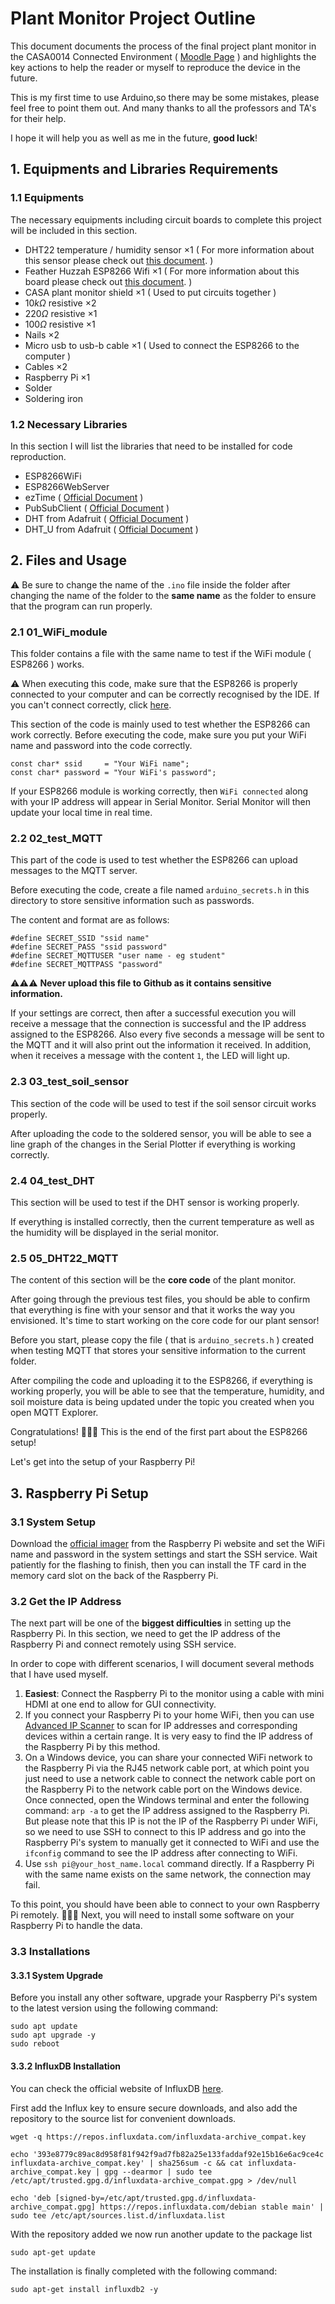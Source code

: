 # Plant Monitor Project Outline

This document documents the process of the final project plant monitor in the CASA0014 Connected Environment  ( [Moodle Page](https://workshops.cetools.org/codelabs/CASA0014-2-Plant-Monitor/index.html?index=..%2F..casa0014#0) ) and highlights the key actions to help the reader or myself to reproduce the device in the future.

This is my first time to use Arduino,so there may be some mistakes, please feel free to point them out. And many thanks to all the professors and TA's for their help.

I hope it will help you as well as me in the future, **good luck**!

## 1. Equipments and Libraries Requirements

### 1.1 Equipments

The necessary equipments including circuit boards to complete this project will be included in this section.

- DHT22 temperature / humidity sensor $\times 1$ ( For more information about this sensor please check out [this document](https://arduinogetstarted.com/tutorials/arduino-dht22?utm_content=cmp-true). )
- Feather Huzzah ESP8266 Wifi $\times 1$  ( For more information about this board please check out [this document](https://learn.adafruit.com/adafruit-feather-huzzah-esp8266/overview). )
- CASA plant monitor shield $\times 1$ ( Used to put circuits together )
- $10k \Omega$ resistive $\times 2$
- $220 \Omega$ resistive $\times 1$
- $100 \Omega$ resistive $\times 1$
- Nails $\times 2$
- Micro usb to usb-b cable $\times 1$ ( Used to connect the ESP8266 to the computer )
- Cables $\times 2$
- Raspberry Pi $\times 1$
- Solder
- Soldering iron 


### 1.2 Necessary Libraries

In this section I will list the libraries that need to be installed for code reproduction.

- ESP8266WiFi
- ESP8266WebServer 
- ezTime ( [Official Document](https://github.com/ropg/ezTime) )
- PubSubClient ( [Official Document](https://pubsubclient.knolleary.net/) )
- DHT from Adafruit ( [Official Document](https://github.com/Khuuxuanngoc/DHT-sensor-library) )
- DHT_U from Adafruit ( [Official Document](https://github.com/Khuuxuanngoc/DHT-sensor-library) )


## 2. Files and Usage

:warning: Be sure to change the name of the `.ino` file inside the folder after changing the name of the folder to the **same name** as the folder to ensure that the program can run properly.

### 2.1 01_WiFi_module

This folder contains a file with the same name to test if the WiFi module ( ESP8266 ) works.

:warning: When executing this code, make sure that the ESP8266 is properly connected to your computer and can be correctly recognised by the IDE. If you can't connect correctly, click [here](https://workshops.cetools.org/codelabs/CASA0014-2-Plant-Monitor/index.html?index=..%2F..casa0014#2).

This section of the code is mainly used to test whether the ESP8266 can work correctly. Before executing the code, make sure you put your WiFi name and password into the code correctly.
```
const char* ssid     = "Your WiFi name";
const char* password = "Your WiFi's password";
```
If your ESP8266 module is working correctly, then `WiFi connected` along with your IP address  will appear in Serial Monitor. Serial Monitor will then update your local time in real time.

### 2.2 02_test_MQTT

This part of the code is used to test whether the ESP8266 can upload messages to the MQTT server.

Before executing the code, create a file named `arduino_secrets.h` in this directory to store sensitive information such as passwords.

The content and format are as follows:
```
#define SECRET_SSID "ssid name"
#define SECRET_PASS "ssid password"
#define SECRET_MQTTUSER "user name - eg student"
#define SECRET_MQTTPASS "password"
```
:warning::warning::warning: **Never upload this file to Github as it contains sensitive information.**

If your settings are correct, then after a successful execution you will receive a message that the connection is successful and the IP address assigned to the ESP8266. Also every five seconds a message will be sent to the MQTT and it will also print out the information it received. In addition, when it receives a message with the content `1`, the LED will light up.

### 2.3 03_test_soil_sensor

This section of the code will be used to test if the soil sensor circuit works properly.

After uploading the code to the soldered sensor, you will be able to see a line graph of the changes in the Serial Plotter if everything is working correctly.

### 2.4 04_test_DHT

This section will be used to test if the DHT sensor is working properly.

If everything is installed correctly, then the current temperature as well as the humidity will be displayed in the serial monitor.

### 2.5 05_DHT22_MQTT

The content of this section will be the **core code** of the plant monitor.

After going through the previous test files, you should be able to confirm that everything is fine with your sensor and that it works the way you envisioned. It's time to start working on the core code for our plant sensor!

Before you start, please copy the file ( that is `arduino_secrets.h` ) created when testing MQTT that stores your sensitive information to the current folder.

After compiling the code and uploading it to the ESP8266, if everything is working properly, you will be able to see that the temperature, humidity, and soil moisture data is being updated under the topic you created when you open MQTT Explorer.

Congratulations! :tada::tada::tada: This is the end of the first part about the ESP8266 setup!

Let's get into the setup of your Raspberry Pi!

## 3. Raspberry Pi Setup

### 3.1 System Setup

Download the [official imager](https://www.raspberrypi.com/software/) from the Raspberry Pi website and set the WiFi name and password in the system settings and start the SSH service. Wait patiently for the flashing to finish, then you can install the TF card in the memory card slot on the back of the Raspberry Pi.

### 3.2 Get the IP Address

The next part will be one of the **biggest difficulties** in setting up the Raspberry Pi. In this section, we need to get the IP address of the Raspberry Pi and connect remotely using SSH service.

In order to cope with different scenarios, I will document several methods that I have used myself.

1. **Easiest**: Connect the Raspberry Pi to the monitor using a cable with mini HDMI at one end to allow for GUI connectivity.
2. If you connect your Raspberry Pi to your home WiFi, then you can use [Advanced IP Scanner](https://www.advanced-ip-scanner.com/) to scan for IP addresses and corresponding devices within a certain range. It is very easy to find the IP address of the Raspberry Pi by this method.
3. On a Windows device, you can share your connected WiFi network to the Raspberry Pi via the RJ45 network cable port, at which point you just need to use a network cable to connect the network cable port on the Raspberry Pi to the network cable port on the Windows device. Once connected, open the Windows terminal and enter the following command: `arp -a` to get the IP address assigned to the Raspberry Pi. But please note that this IP is not the IP of the Raspberry Pi under WiFi, so we need to use SSH to connect to this IP address and go into the Raspberry Pi's system to manually get it connected to WiFi and use the `ifconfig` command to see the IP address after connecting to WiFi.
4. Use `ssh pi@your_host_name.local` command directly. If a Raspberry Pi with the same name exists on the same network, the connection may fail.

To this point, you should have been able to connect to your own Raspberry Pi remotely. :tada::tada::tada: Next, you will need to install some software on your Raspberry Pi to handle the data.

### 3.3 Installations

#### 3.3.1 System Upgrade

Before you install any other software, upgrade your Raspberry Pi's system to the latest version using the following command:
```
sudo apt update
sudo apt upgrade -y
sudo reboot
```

#### 3.3.2 InfluxDB Installation

You can check the official website of InfluxDB [here](https://www.influxdata.com/).

First add the Influx key to ensure secure downloads, and also add the repository to the source list for convenient downloads.

```
wget -q https://repos.influxdata.com/influxdata-archive_compat.key

echo '393e8779c89ac8d958f81f942f9ad7fb82a25e133faddaf92e15b16e6ac9ce4c influxdata-archive_compat.key' | sha256sum -c && cat influxdata-archive_compat.key | gpg --dearmor | sudo tee /etc/apt/trusted.gpg.d/influxdata-archive_compat.gpg > /dev/null

echo 'deb [signed-by=/etc/apt/trusted.gpg.d/influxdata-archive_compat.gpg] https://repos.influxdata.com/debian stable main' | sudo tee /etc/apt/sources.list.d/influxdata.list
```

With the repository added we now run another update to the package list

```
sudo apt-get update
```

The installation is finally completed with the following command:

```
sudo apt-get install influxdb2 -y
```

